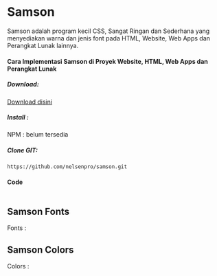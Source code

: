 # Samson
Samson adalah program kecil CSS, Sangat Ringan dan Sederhana yang menyediakan warna dan jenis font pada HTML, Website, Web Apps dan Perangkat Lunak lainnya.
#### Cara Implementasi Samson di Proyek Website, HTML, Web Apps dan Perangkat Lunak
##### Download:
[Download disini](https://github.com/nelsenpro/samson/archive/refs/heads/main.zip)
##### Install :
NPM : belum tersedia 
##### Clone GIT:
```
https://github.com/nelsenpro/samson.git
```
#### Code
```

```
## Samson Fonts
Fonts :
## Samson Colors
Colors :


